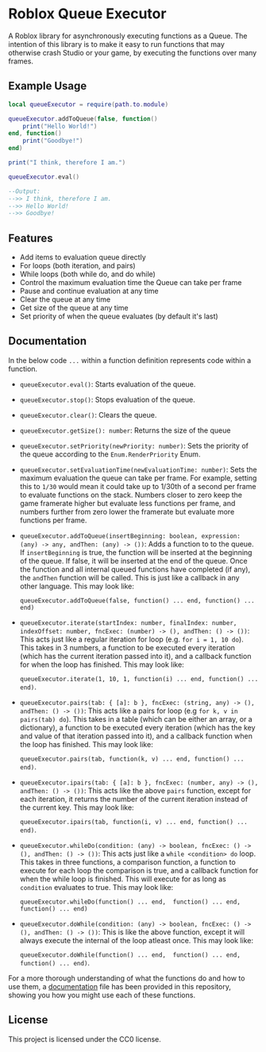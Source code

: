 # Roblox Queue Executor

A Roblox library for asynchronously executing functions as a Queue. The intention of this library is to make it easy to run functions that may otherwise crash Studio or your game, by executing the functions over many frames.

## Example Usage

```lua
local queueExecutor = require(path.to.module)

queueExecutor.addToQueue(false, function()
	print("Hello World!")
end, function()
	print("Goodbye!")
end)

print("I think, therefore I am.")

queueExecutor.eval()

--Output:
-->> I think, therefore I am.
-->> Hello World!
-->> Goodbye!
```

## Features

- Add items to evaluation queue directly
- For loops (both iteration, and pairs)
- While loops (both while do, and do while)
- Control the maximum evaluation time the Queue can take per frame
- Pause and continue evaluation at any time
- Clear the queue at any time
- Get size of the queue at any time
- Set priority of when the queue evaluates (by default it's last)

## Documentation

In the below code `...` within a function definition represents code within a function.


- `queueExecutor.eval()`: Starts evaluation of the queue.

- `queueExecutor.stop()`: Stops evaluation of the queue.

- `queueExecutor.clear()`: Clears the queue.

- `queueExecutor.getSize(): number`: Returns the size of the queue

- `queueExecutor.setPriority(newPriority: number)`: Sets the priority of the queue according to the `Enum.RenderPriority` Enum.

- `queueExecutor.setEvaluationTime(newEvaluationTime: number)`: Sets the maximum evaluation the queue can take per frame. For example, setting this to `1/30` would mean it could take up to 1/30th of a second per frame to evaluate functions on the stack. Numbers closer to zero keep the game framerate higher but evaluate less functions per frame, and numbers further from zero lower the framerate but evaluate more functions per frame.

- `queueExecutor.addToQueue(insertBeginning: boolean, expression: (any) -> any, andThen: (any) -> ())`: Adds a function to to the queue. If `insertBeginning` is true, the function will be inserted at the beginning of the queue. If false, it will be inserted at the end of the queue. Once the function and all internal queued functions have completed (if any), the `andThen` function will be called. This is just like a callback in any other language. This may look like:

	`queueExecutor.addToQueue(false, function() ... end, function() ... end)`

- `queueExecutor.iterate(startIndex: number, finalIndex: number, indexOffset: number, fncExec: (number) -> (), andThen: () -> ())`: This acts just like a regular iteration for loop (e.g. `for i = 1, 10 do`). This takes in 3 numbers, a function to be executed every iteration (which has the current iteration passed into it), and a callback function for when the loop has finished. This may look like: 

	`queueExecutor.iterate(1, 10, 1, function(i) ... end, function() ... end)`.

- `queueExecutor.pairs(tab: { [a]: b }, fncExec: (string, any) -> (), andThen: () -> ())`: This acts like a pairs for loop (e.g `for k, v in pairs(tab) do`). This takes in a table (which can be either an array, or a dictionary), a function to be executed every iteration (which has the key and value of that iteration passed into it), and a callback function when the loop has finished. This may look like: 

	`queueExecutor.pairs(tab, function(k, v) ... end, function() ... end)`.

- `queueExecutor.ipairs(tab: { [a]: b }, fncExec: (number, any) -> (), andThen: () -> ())`: This acts like the above `pairs` function, except for each iteration, it returns the number of the current iteration instead of the current key. This may look like: 

	`queueExecutor.ipairs(tab, function(i, v) ... end, function() ... end)`.

- `queueExecutor.whileDo(condition: (any) -> boolean, fncExec: () -> (), andThen: () -> ())`: This acts just like a `while <condition> do` loop. This takes in three functions, a comparison function, a function to execute for each loop the comparison is true, and a callback function for when the while loop is finished. This will execute for as long as `condition` evaluates to true. This may look like: 

	`queueExecutor.whileDo(function() ... end,  function() ... end, function() ... end)`

- `queueExecutor.doWhile(condition: (any) -> boolean, fncExec: () -> (), andThen: () -> ())`: This is like the above function, except it will always execute the internal of the loop atleast once. This may look like: 

	`queueExecutor.doWhile(function() ... end,  function() ... end, function() ... end)`.


For a more thorough understanding of what the functions do and how to use them, a [documentation](docs.lua) file has been provided in this repository, showing you how you might use each of these functions.

## License

This project is licensed under the CC0 license.



